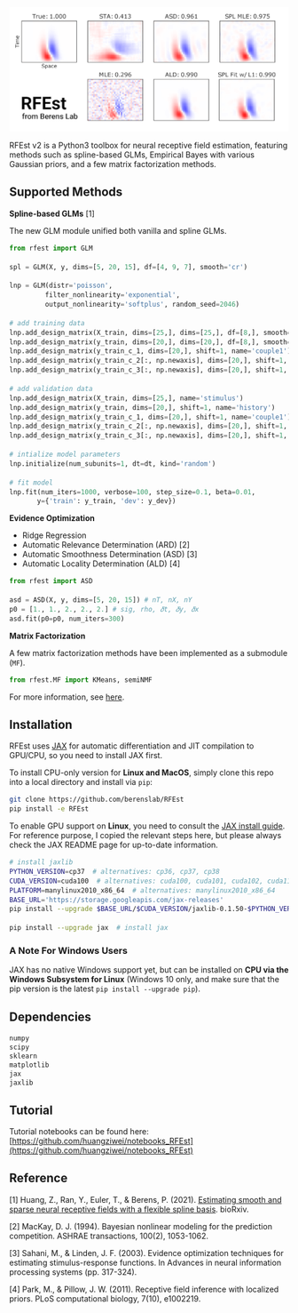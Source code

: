 ![showcase](./misc/showcase.png)

RFEst v2 is a Python3 toolbox for neural receptive field estimation, featuring methods such as spline-based GLMs, Empirical Bayes with various Gaussian priors, and a few matrix factorization methods. 

## Supported Methods

**Spline-based GLMs** [1]

The new GLM module unified both vanilla and spline GLMs.

```python
from rfest import GLM

spl = GLM(X, y, dims=[5, 20, 15], df=[4, 9, 7], smooth='cr') 

lnp = GLM(distr='poisson', 
         filter_nonlinearity='exponential', 
         output_nonlinearity='softplus', random_seed=2046)

# add training data
lnp.add_design_matrix(X_train, dims=[25,], dims=[25,], df=[8,], smooth='cr', name='stimulus')
lnp.add_design_matrix(y_train, dims=[20,], dims=[20,], df=[8,], smooth='cr', shift=1, shift=1, name='history')
lnp.add_design_matrix(y_train_c_1, dims=[20,], shift=1, name='couple1')
lnp.add_design_matrix(y_train_c_2[:, np.newaxis], dims=[20,], shift=1, name='couple2')
lnp.add_design_matrix(y_train_c_3[:, np.newaxis], dims=[20,], shift=1, name='couple3')

# add validation data
lnp.add_design_matrix(X_train, dims=[25,], name='stimulus')
lnp.add_design_matrix(y_train, dims=[20,], shift=1, name='history')
lnp.add_design_matrix(y_train_c_1, dims=[20,], shift=1, name='couple1')
lnp.add_design_matrix(y_train_c_2[:, np.newaxis], dims=[20,], shift=1, name='couple2')
lnp.add_design_matrix(y_train_c_3[:, np.newaxis], dims=[20,], shift=1, name='couple3')

# intialize model parameters
lnp.initialize(num_subunits=1, dt=dt, kind='random')

# fit model
lnp.fit(num_iters=1000, verbose=100, step_size=0.1, beta=0.01, 
       y={'train': y_train, 'dev': y_dev})
```

**Evidence Optimization**

* Ridge Regression 
* Automatic Relevance Determination (ARD) [2]
* Automatic Smoothness Determination (ASD) [3]
* Automatic Locality Determination (ALD) [4]

```python
from rfest import ASD

asd = ASD(X, y, dims=[5, 20, 15]) # nT, nX, nY
p0 = [1., 1., 2., 2., 2.] # sig, rho, 𝛿t, 𝛿y, 𝛿x
asd.fit(p0=p0, num_iters=300)
```

**Matrix Factorization**

A few matrix factorization methods have been implemented as a submodule (`MF`). 

```python
from rfest.MF import KMeans, semiNMF
```

For more information, see [here](https://github.com/berenslab/RFEst/blob/master/rfest/MF/README.md). 

## Installation

RFEst uses [JAX](https://github.com/google/jax) for automatic differentiation and JIT compilation to GPU/CPU, so you need to install JAX first. 

To install CPU-only version for **Linux and MacOS**, simply clone this repo into a local directory and install via `pip`:

```bash
git clone https://github.com/berenslab/RFEst
pip install -e RFEst
```

To enable GPU support on **Linux**, you need to consult the [JAX install guide](https://github.com/google/jax#pip-installation). For reference purpose, I copied the relevant steps here, but please always check the JAX README page for up-to-date information.

```bash
# install jaxlib
PYTHON_VERSION=cp37  # alternatives: cp36, cp37, cp38
CUDA_VERSION=cuda100  # alternatives: cuda100, cuda101, cuda102, cuda110
PLATFORM=manylinux2010_x86_64  # alternatives: manylinux2010_x86_64
BASE_URL='https://storage.googleapis.com/jax-releases'
pip install --upgrade $BASE_URL/$CUDA_VERSION/jaxlib-0.1.50-$PYTHON_VERSION-none-$PLATFORM.whl

pip install --upgrade jax  # install jax
```

### A Note For Windows Users

JAX has no native Windows support yet, but can be installed on **CPU via the Windows Subsystem for Linux** (Windows 10 only, and make sure that the pip version is the latest `pip install --upgrade pip`). 

## Dependencies

    numpy
    scipy
    sklearn
    matplotlib
    jax
    jaxlib

## Tutorial

Tutorial notebooks can be found here: [https://github.com/huangziwei/notebooks_RFEst](https://github.com/huangziwei/notebooks_RFEst)

## Reference

[1] Huang, Z., Ran, Y., Euler, T., & Berens, P. (2021). [Estimating smooth and sparse neural receptive fields with a flexible spline basis](https://www.biorxiv.org/content/10.1101/2021.03.31.437831v1). bioRxiv.

[2] MacKay, D. J. (1994). Bayesian nonlinear modeling for the prediction competition. ASHRAE transactions, 100(2), 1053-1062.

[3] Sahani, M., & Linden, J. F. (2003). Evidence optimization techniques for estimating stimulus-response functions. In Advances in neural information processing systems (pp. 317-324).

[4] Park, M., & Pillow, J. W. (2011). Receptive field inference with localized priors. PLoS computational biology, 7(10), e1002219.
